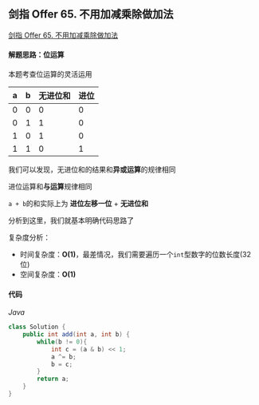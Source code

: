 ## 剑指 Offer 65. 不用加减乘除做加法

[剑指 Offer 65. 不用加减乘除做加法](https://leetcode-cn.com/problems/bu-yong-jia-jian-cheng-chu-zuo-jia-fa-lcof/)

#### 解题思路：位运算

本题考查位运算的灵活运用

| a    | b    | 无进位和 | 进位 |
| ---- | ---- | -------- | ---- |
| 0    | 0    | 0        | 0    |
| 0    | 1    | 1        | 0    |
| 1    | 0    | 1        | 0    |
| 1    | 1    | 0        | 1    |

我们可以发现，无进位和的结果和**异或运算**的规律相同

进位运算和**与运算**规律相同

`a + b`的和实际上为 **进位左移一位** + **无进位和** 

分析到这里，我们就基本明确代码思路了

复杂度分析：

- 时间复杂度：**O(1)**，最差情况，我们需要遍历一个`int`型数字的位数长度(32位)
- 空间复杂度：**O(1)**

#### 代码

*Java*

```java
class Solution {
    public int add(int a, int b) {
        while(b != 0){
            int c = (a & b) << 1;
            a ^= b;
            b = c; 
        }
        return a;
    }
}
```

